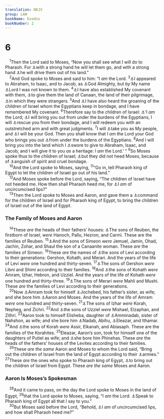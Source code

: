 ```yaml
---
translation: NKJV
group: LAW
bookName: Exodus 
bookNumber: 2
---
```


<div class="title"><h1>6</h1></div>
<span class="verse xu_6_1"> <sup>1</sup>Then the Lord said to Moses, “Now you shall see what I will do to Pharaoh. For <a data-toggle="tooltip" data-placement="bottom" title="Ex. 3:19">⚓</a>with a strong hand he will let them go, and with a strong hand <a data-toggle="tooltip" data-placement="bottom" title="Ex. 12:31, 33, 39">⚓</a>he will drive them out of his land.”<br/></span>
<span class="verse xu_6_2"> <sup>2</sup>And God spoke to Moses and said to him: “I <i>am</i> the Lord. </span>
<span class="verse xu_6_3"><sup>3</sup><a data-toggle="tooltip" data-placement="bottom" title="Gen. 17:1; 35:9; 48:3">⚓</a>I appeared to Abraham, to Isaac, and to Jacob, as <a data-toggle="tooltip" data-placement="bottom" title="Gen. 28:3; 35:11">⚓</a>God Almighty, but <i>by</i> My name <a data-toggle="tooltip" data-placement="bottom" title="Ex. 3:14, 15; 15:3; Ps. 68:4; 83:18; Is. 52:6; Jer. 16:21; Ezek. 37:6, 13; John 8:58">⚓</a>Lord I was not known to them. </span>
<span class="verse xu_6_4"><sup>4</sup><a data-toggle="tooltip" data-placement="bottom" title="Gen. 12:7; 15:18; 17:4, 7, 8; 26:3; 28:4, 13">⚓</a>I have also established My covenant with them, <a data-toggle="tooltip" data-placement="bottom" title="Gen. 47:9; Lev. 25:23">⚓</a>to give them the land of Canaan, the land of their pilgrimage, <a data-toggle="tooltip" data-placement="bottom" title="Gen. 28:4">⚓</a>in which they were strangers. </span>
<span class="verse xu_6_5"><sup>5</sup>And <a data-toggle="tooltip" data-placement="bottom" title="Ex. 2:24; (Job 34:28); Acts 7:34">⚓</a>I have also heard the groaning of the children of Israel whom the Egyptians keep in bondage, and I have remembered My covenant. </span>
<span class="verse xu_6_6"><sup>6</sup>Therefore say to the children of Israel: <a data-toggle="tooltip" data-placement="bottom" title="Ex. 13:3, 14; 20:2; Deut. 6:12">⚓</a>‘I <i>am</i> the Lord; <a data-toggle="tooltip" data-placement="bottom" title="Ex. 3:17; 7:4; 12:51; 16:6; 18:1; Deut. 26:8; Ps. 136:11">⚓</a>I will bring you out from under the burdens of the Egyptians, I will <a data-toggle="tooltip" data-placement="bottom" title="Ex. 15:13; Deut. 7:8; 1 Chr. 17:21; Neh. 1:10">⚓</a>rescue you from their bondage, and I will redeem you with an outstretched arm and with great judgments. </span>
<span class="verse xu_6_7"><sup>7</sup>I will <a data-toggle="tooltip" data-placement="bottom" title="Ex. 19:5; Deut. 4:20; 7:6; 2 Sam. 7:24">⚓</a>take you as My people, and <a data-toggle="tooltip" data-placement="bottom" title="Gen. 17:7; Ex. 29:45, 46; Lev. 26:12, 13, 45; Deut. 29:13; Rev. 21:7">⚓</a>I will be your God. Then you shall know that I <i>am</i> the Lord your God who brings you out <a data-toggle="tooltip" data-placement="bottom" title="Ex. 5:4, 5">⚓</a>from under the burdens of the Egyptians. </span>
<span class="verse xu_6_8"><sup>8</sup>And I will bring you into the land which I <a data-toggle="tooltip" data-placement="bottom" title="Gen. 15:18; 26:3; Num. 14:30; Neh. 9:15; Ezek. 20:5, 6">⚓</a>swore to give to Abraham, Isaac, and Jacob; and I will give it to you <i>as</i> a heritage: I <i>am</i> the Lord.’ ” </span>
<span class="verse xu_6_9"><sup>9</sup>So Moses spoke thus to the children of Israel; <a data-toggle="tooltip" data-placement="bottom" title="Ex. 5:21">⚓</a>but they did not heed Moses, because of <a data-toggle="tooltip" data-placement="bottom" title="Ex. 2:23; Num. 21:4">⚓</a>anguish of spirit and cruel bondage.<br/></span>
<span class="verse xu_6_10"> <sup>10</sup>And the Lord spoke to Moses, saying, </span>
<span class="verse xu_6_11"><sup>11</sup>“Go in, tell Pharaoh king of Egypt to let the children of Israel go out of his land.”<br/></span>
<span class="verse xu_6_12"> <sup>12</sup>And Moses spoke before the Lord, saying, “The children of Israel have not heeded me. How then shall Pharaoh heed me, for <a data-toggle="tooltip" data-placement="bottom" title="Ex. 4:10; 6:30; Jer. 1:6">⚓</a>I <i>am</i> of uncircumcised lips?”<br/></span>
<span class="verse xu_6_13"> <sup>13</sup>Then the Lord spoke to Moses and Aaron, and gave them a <a data-toggle="tooltip" data-placement="bottom" title="Num. 27:19, 23; Deut. 31:14">⚓</a>command for the children of Israel and for Pharaoh king of Egypt, to bring the children of Israel out of the land of Egypt.<br/></span>
<div class="title"><h3>The Family of Moses and Aaron</h3></div>
<span class="verse xu_6_14"> <sup>14</sup>These <i>are</i> the heads of their fathers’ houses: <a data-toggle="tooltip" data-placement="bottom" title="Gen. 46:9; Num. 26:5–11; 1 Chr. 5:3">⚓</a>The sons of Reuben, the firstborn of Israel, <i>were</i> Hanoch, Pallu, Hezron, and Carmi. These are the families of Reuben. </span>
<span class="verse xu_6_15"><sup>15</sup><a data-toggle="tooltip" data-placement="bottom" title="Gen. 46:10; Num. 26:12–14; 1 Chr. 4:24">⚓</a>And the sons of Simeon <i>were</i> Jemuel, Jamin, Ohad, Jachin, Zohar, and Shaul the son of a Canaanite woman. These <i>are</i> the families of Simeon. </span>
<span class="verse xu_6_16"><sup>16</sup>These <i>are</i> the names of <a data-toggle="tooltip" data-placement="bottom" title="Gen. 46:11; Num. 3:17; 1 Chr. 6:16–30">⚓</a>the sons of Levi according to their generations: Gershon, Kohath, and Merari. And the years of the life of Levi <i>were</i> one hundred and thirty-seven. </span>
<span class="verse xu_6_17"><sup>17</sup><a data-toggle="tooltip" data-placement="bottom" title="1 Chr. 6:17">⚓</a>The sons of Gershon <i>were</i> Libni and Shimi according to their families. </span>
<span class="verse xu_6_18"><sup>18</sup>And <a data-toggle="tooltip" data-placement="bottom" title="1 Chr. 6:2, 18">⚓</a>the sons of Kohath <i>were</i> Amram, Izhar, Hebron, and Uzziel. And the years of the life of Kohath <i>were</i> one hundred and thirty-three. </span>
<span class="verse xu_6_19"><sup>19</sup><a data-toggle="tooltip" data-placement="bottom" title="1 Chr. 6:19; 23:21">⚓</a>The sons of Merari <i>were</i> Mahli and Mushi. These <i>are</i> the families of Levi according to their generations.<br/></span>
<span class="verse xu_6_20"> <sup>20</sup>Now <a data-toggle="tooltip" data-placement="bottom" title="Ex. 2:1, 2; Num. 3:19">⚓</a>Amram took for himself <a data-toggle="tooltip" data-placement="bottom" title="Num. 26:59">⚓</a>Jochebed, his father’s sister, as wife; and she bore him <a data-toggle="tooltip" data-placement="bottom" title="Num. 26:59">⚓</a>Aaron and Moses. And the years of the life of Amram <i>were</i> one hundred and thirty-seven. </span>
<span class="verse xu_6_21"><sup>21</sup><a data-toggle="tooltip" data-placement="bottom" title="Num. 16:1; 1 Chr. 6:37, 38">⚓</a>The sons of Izhar <i>were</i> Korah, Nepheg, and Zichri. </span>
<span class="verse xu_6_22"><sup>22</sup>And <a data-toggle="tooltip" data-placement="bottom" title="Lev. 10:4">⚓</a>the sons of Uzziel <i>were</i> Mishael, Elzaphan, and Zithri. </span>
<span class="verse xu_6_23"><sup>23</sup>Aaron took to himself Elisheba, daughter of <a data-toggle="tooltip" data-placement="bottom" title="Ruth 4:19, 20; 1 Chr. 2:10; Matt. 1:4">⚓</a>Amminadab, sister of Nahshon, as wife; and she bore him <a data-toggle="tooltip" data-placement="bottom" title="Lev. 10:1; Num. 3:2; 26:60">⚓</a>Nadab, Abihu, <a data-toggle="tooltip" data-placement="bottom" title="Ex. 28:1">⚓</a>Eleazar, and Ithamar. </span>
<span class="verse xu_6_24"><sup>24</sup>And <a data-toggle="tooltip" data-placement="bottom" title="Num. 26:11">⚓</a>the sons of Korah <i>were</i> Assir, Elkanah, and Abiasaph. These are the families of the Korahites. </span>
<span class="verse xu_6_25"><sup>25</sup>Eleazar, Aaron’s son, took for himself one of the daughters of Putiel as wife; and <a data-toggle="tooltip" data-placement="bottom" title="Num. 25:7, 11; Josh. 24:33">⚓</a>she bore him Phinehas. These <i>are</i> the heads of the fathers’ houses of the Levites according to their families.<br/></span>
<span class="verse xu_6_26"> <sup>26</sup>These <i>are</i> <i>the</i> <i>same</i> Aaron and Moses to whom the Lord said, “Bring out the children of Israel from the land of Egypt according to their <a data-toggle="tooltip" data-placement="bottom" title="Ex. 7:4; 12:17, 51; Num. 33:1">⚓</a>armies.” </span>
<span class="verse xu_6_27"><sup>27</sup>These <i>are</i> the ones who spoke to Pharaoh king of Egypt, <a data-toggle="tooltip" data-placement="bottom" title="Ex. 6:13; 32:7; 33:1; Ps. 77:20">⚓</a>to bring out the children of Israel from Egypt. These <i>are</i> <i>the</i> <i>same</i> Moses and Aaron.<br/></span>
<div class="title"><h3>Aaron Is Moses’s Spokesman</h3></div>
<span class="verse xu_6_28"> <sup>28</sup>And it came to pass, on the day the Lord spoke to Moses in the land of Egypt, </span>
<span class="verse xu_6_29"><sup>29</sup>that the Lord spoke to Moses, saying, “I <i>am</i> the Lord. <a data-toggle="tooltip" data-placement="bottom" title="Ex. 6:11; 7:2">⚓</a>Speak to Pharaoh king of Egypt all that I say to you.”<br/></span>
<span class="verse xu_6_30"> <sup>30</sup>But Moses said before the Lord, “Behold, <a data-toggle="tooltip" data-placement="bottom" title="Ex. 4:10; 6:12; Jer. 1:6">⚓</a>I <i>am</i> of uncircumcised lips, and how shall Pharaoh heed me?”<br/></span>

